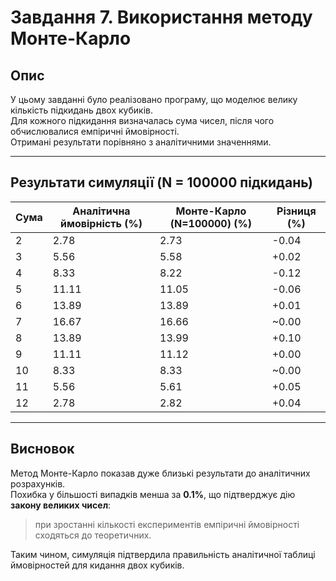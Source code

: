 # Завдання 7. Використання методу Монте-Карло

## Опис
У цьому завданні було реалізовано програму, що моделює велику кількість підкидань двох кубиків.  
Для кожного підкидання визначалась сума чисел, після чого обчислювалися емпіричні ймовірності.  
Отримані результати порівняно з аналітичними значеннями.

---

## Результати симуляції (N = 100000 підкидань)

| Сума | Аналітична ймовірність (%) | Монте-Карло (N=100000) (%) | Різниця (%) |
|------|-----------------------------|-----------------------------|-------------|
| 2    | 2.78                        | 2.73                        | -0.04       |
| 3    | 5.56                        | 5.58                        | +0.02       |
| 4    | 8.33                        | 8.22                        | -0.12       |
| 5    | 11.11                       | 11.05                       | -0.06       |
| 6    | 13.89                       | 13.89                       | +0.01       |
| 7    | 16.67                       | 16.66                       | ~0.00       |
| 8    | 13.89                       | 13.99                       | +0.10       |
| 9    | 11.11                       | 11.12                       | +0.00       |
| 10   | 8.33                        | 8.33                        | ~0.00       |
| 11   | 5.56                        | 5.61                        | +0.05       |
| 12   | 2.78                        | 2.82                        | +0.04       |

---

## Висновок
Метод Монте-Карло показав дуже близькі результати до аналітичних розрахунків.  
Похибка у більшості випадків менша за **0.1%**, що підтверджує дію **закону великих чисел**:  
> при зростанні кількості експериментів емпіричні ймовірності сходяться до теоретичних.  

Таким чином, симуляція підтвердила правильність аналітичної таблиці ймовірностей для кидання двох кубиків.
